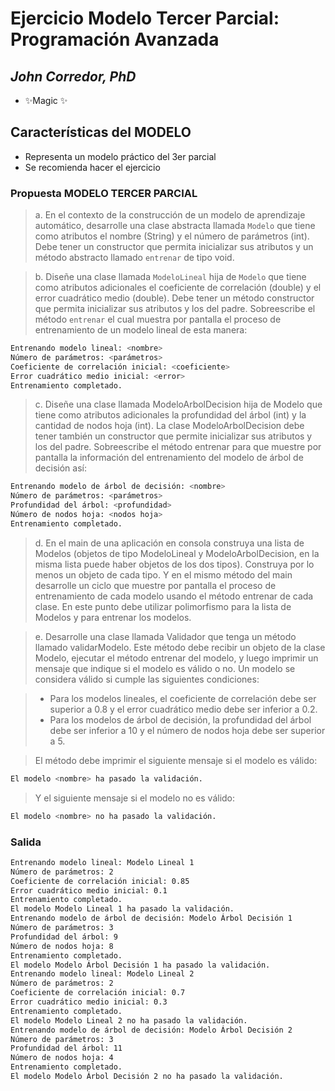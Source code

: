 # Ejercicio Modelo Tercer Parcial: Programación Avanzada
## _John Corredor, PhD_

- ✨Magic ✨

## Características del MODELO
- Representa un modelo práctico del 3er parcial
- Se recomienda hacer el ejercicio


### Propuesta MODELO TERCER PARCIAL


> a. En el contexto de la construcción de un modelo de aprendizaje automático, desarrolle una clase abstracta llamada ```Modelo``` que tiene como atributos el nombre (String) y el número de parámetros (int). Debe tener un constructor que permita inicializar sus atributos y un método abstracto llamado ```entrenar``` de tipo void.

> b. Diseñe una clase llamada ```ModeloLineal``` hija de ```Modelo``` que tiene como atributos adicionales el coeficiente de correlación (double) y el error cuadrático medio (double). Debe tener un método constructor que permita inicializar sus atributos y los del padre. Sobreescribe el método ```entrenar``` el cual muestra por pantalla el proceso de entrenamiento de un modelo lineal de esta manera:

```bash
Entrenando modelo lineal: <nombre>
Número de parámetros: <parámetros>
Coeficiente de correlación inicial: <coeficiente>
Error cuadrático medio inicial: <error>
Entrenamiento completado.
```

> c. Diseñe una clase llamada ModeloArbolDecision hija de Modelo que tiene como atributos adicionales la profundidad del árbol (int) y la cantidad de nodos hoja (int). La clase ModeloArbolDecision debe tener también un constructor que permite inicializar sus atributos y los del padre. Sobreescribe el método entrenar para que muestre por pantalla la información del entrenamiento del modelo de árbol de decisión así:

```bash
Entrenando modelo de árbol de decisión: <nombre>
Número de parámetros: <parámetros>
Profundidad del árbol: <profundidad>
Número de nodos hoja: <nodos hoja>
Entrenamiento completado.
```

> d. En el main de una aplicación en consola construya una lista de Modelos (objetos de tipo ModeloLineal y ModeloArbolDecision, en la misma lista puede haber objetos de los dos tipos). Construya por lo menos un objeto de cada tipo. Y en el mismo método del main desarrolle un ciclo que muestre por pantalla el proceso de entrenamiento de cada modelo usando el método entrenar de cada clase. En este punto debe utilizar polimorfismo para la lista de Modelos y para entrenar los modelos.

> e. Desarrolle una clase llamada Validador que tenga un método llamado validarModelo. Este método debe recibir un objeto de la clase Modelo, ejecutar el método entrenar del modelo, y luego imprimir un mensaje que indique si el modelo es válido o no. Un modelo se considera válido si cumple las siguientes condiciones:

> * Para los modelos lineales, el coeficiente de correlación debe ser superior a 0.8 y el error cuadrático medio debe ser inferior a 0.2.
> * Para los modelos de árbol de decisión, la profundidad del árbol debe ser inferior a 10 y el número de nodos hoja debe ser superior a 5.

> El método debe imprimir el siguiente mensaje si el modelo es válido:

```bash
El modelo <nombre> ha pasado la validación.
```

> Y el siguiente mensaje si el modelo no es válido:

```bash
El modelo <nombre> no ha pasado la validación.
```

### Salida
```bash
Entrenando modelo lineal: Modelo Lineal 1
Número de parámetros: 2
Coeficiente de correlación inicial: 0.85
Error cuadrático medio inicial: 0.1
Entrenamiento completado.
El modelo Modelo Lineal 1 ha pasado la validación.
Entrenando modelo de árbol de decisión: Modelo Árbol Decisión 1
Número de parámetros: 3
Profundidad del árbol: 9
Número de nodos hoja: 8
Entrenamiento completado.
El modelo Modelo Árbol Decisión 1 ha pasado la validación.
Entrenando modelo lineal: Modelo Lineal 2
Número de parámetros: 2
Coeficiente de correlación inicial: 0.7
Error cuadrático medio inicial: 0.3
Entrenamiento completado.
El modelo Modelo Lineal 2 no ha pasado la validación.
Entrenando modelo de árbol de decisión: Modelo Árbol Decisión 2
Número de parámetros: 3
Profundidad del árbol: 11
Número de nodos hoja: 4
Entrenamiento completado.
El modelo Modelo Árbol Decisión 2 no ha pasado la validación.
